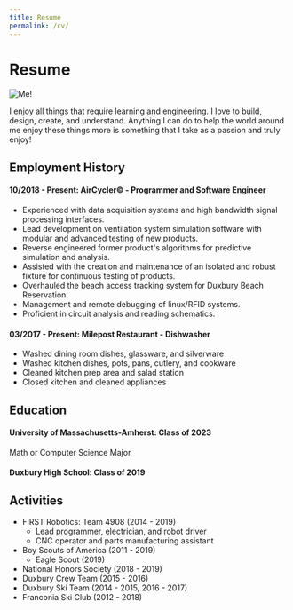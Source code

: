```yaml
---
title: Resume
permalink: /cv/
---
```


# Resume

<img src="https://raw.githubusercontent.com/jack-champagne/jackchampagne.com/master/cv-picture.jpg" alt="Me!" scale=0.2>

I enjoy all things that require learning and engineering. I love to build, design, create, and understand. Anything I can do to help the world around me enjoy these things more is something that I take as a passion and truly enjoy!

## Employment History

#### 10/2018 - Present: AirCycler© - Programmer and Software Engineer
* Experienced with data acquisition systems and high bandwidth signal processing interfaces.
* Lead development on ventilation system simulation software with modular and advanced testing of new products.
* Reverse engineered former product's algorithms for predictive simulation and analysis.
* Assisted with the creation and maintenance of an isolated and robust fixture for continuous testing of products.
* Overhauled the beach access tracking system for Duxbury Beach Reservation.
* Management and remote debugging of linux/RFID systems.
* Proficient in circuit analysis and reading schematics.

#### 03/2017 - Present: Milepost Restaurant - Dishwasher
* Washed dining room dishes, glassware, and silverware
* Washed kitchen dishes, pots, pans, cutlery, and cookware
* Cleaned kitchen prep area and salad station
* Closed kitchen and cleaned appliances

## Education
#### University of Massachusetts-Amherst: Class of 2023
Math or Computer Science Major
#### Duxbury High School: Class of 2019

## Activities
* FIRST Robotics: Team 4908 (2014 - 2019)
  * Lead programmer, electrician, and robot driver
  * CNC operator and parts manufacturing assistant
* Boy Scouts of America (2011 - 2019)
  * Eagle Scout (2019)
* National Honors Society (2018 - 2019)
* Duxbury Crew Team (2015 - 2016)
* Duxbury Ski Team (2014 - 2015, 2016 - 2017)
* Franconia Ski Club (2012 - 2018)
